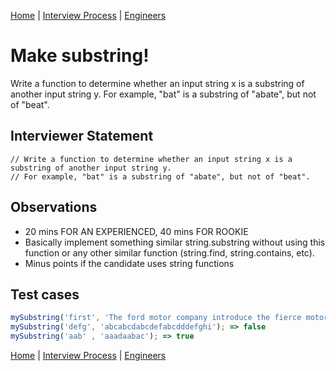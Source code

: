 [Home](../../../../README.md) |
[Interview Process](../../../README.md) |
[Engineers](../../README.md)

# Make substring!

Write a function to determine whether an input string x is a substring of another input string y.
For example, "bat" is a substring of "abate", but not of "beat".

## Interviewer Statement
```
// Write a function to determine whether an input string x is a substring of another input string y.
// For example, "bat" is a substring of "abate", but not of "beat".
```

## Observations
- 20 mins FOR AN EXPERIENCED, 40 mins FOR ROOKIE
- Basically implement something similar string.substring without using this function or any other similar function (string.find, string.contains, etc).
- Minus points if the candidate uses string functions

## Test cases
```javascript
mySubstring('first', 'The ford motor company introduce the fierce motor engine for the first time') => true
mySubstring('defg', 'abcabcdabcdefabcdddefghi'); => false
mySubstring('aab' , 'aaadaabac'); => true
```

[Home](../../../../README.md) |
[Interview Process](../../../README.md) |
[Engineers](../../README.md)

